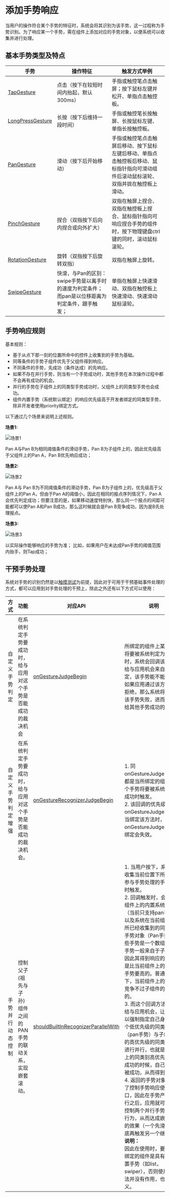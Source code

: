 # 添加手势响应

当用户的操作符合某个手势的特征时，系统会将其识别为该手势，这一过程称为手势识别。为了响应某一个手势，需在组件上添加对应的手势对象，以便系统可以收集并进行处理。

## 基本手势类型及特点

| 手势                                                                                                                                                     | 操作特征                                                                                      | 触发方式举例                                                                                                                     |
| ------------------------------------------------------------------------------------------------------------------------------------------------------------ | ------------------------------------------------------------------------------------------------- | ------------------------------------------------------------------------------------------------------------------------------------ |
| [TapGesture](../reference/apis-arkui/arkui-ts/ts-basic-gestures-tapgesture.md)             | 点击（按下在较短时间内抬起，默认300ms）                                                           | 手指或触控笔点击触屏；按下鼠标左键并松开、单指点击触控板。                                                                           |
| [LongPressGesture](../reference/apis-arkui/arkui-ts/ts-basic-gestures-longpressgesture.md) | 长按（按下后维持一段时间）                                                                        | 手指或触控笔长按触屏、长按鼠标左键、单指长按触控板。                                                                                 |
| [PanGesture](../reference/apis-arkui/arkui-ts/ts-basic-gestures-pangesture.md)             | 滑动（按下后开始移动）                                                                            | 手指或触控笔点击触屏后移动、按下鼠标左键后移动、单指点击触控板后移动、鼠标指针指向可滑动组件后滚动鼠标滚轮、双指并拢在触控板上滑动。 |
| [PinchGesture](../reference/apis-arkui/arkui-ts/ts-basic-gestures-pinchgesture.md)         | 捏合（双指按下后向内捏合或向外扩大）                                                              | 双指在触屏上捏合、双指在触控板上捏合、鼠标指针指向可响应捏合手势的组件时，按下物理键盘ctrl键的同时，滚动鼠标滚轮。                   |
| [RotationGesture](../reference/apis-arkui/arkui-ts/ts-basic-gestures-rotationgesture.md)   | 旋转（双指按下后旋转双指）                                                                        | 双指在触屏上旋转。                                                                                                                   |
| [SwipeGesture](../reference/apis-arkui/arkui-ts/ts-basic-gestures-swipegesture.md)         | 快滑，与Pan的区别：swipe手势是以离手时的速度为判定条件；而pan是以位移距离为判定条件，跟手触发； | 单指在触屏上快速滑动、双指在触控板上快速滑动、快速滑动鼠标滚轮。                                                                     |


## 手势响应规则

基本规则：
- 基于从点下那一刻的位置所命中的控件上收集到的手势为基础。
- 同等条件的手势子组件优先于父组件得到响应。
- 不同条件的手势，先成功（条件达成）的先响应。
- 如果不存在并行手势，则当有一个手势成功时，其他手势在本次操作过程中都不会再有成功的机会。
- 并行的手势在子组件上的同类型手势成功时，父组件上的同类型手势也会成功。
- 组件内置手势（系统默认绑定）的响应优先级高于开发者绑定的同类型手势，除非开发者使用priority绑定方式。

以下通过几个场景来说明上述规则。

**场景1:**

![场景1](figures/gesture-senario-01.png)

Pan A与Pan B为相同阈值条件的滑动手势，Pan B为子组件上的，因此优先级高于父组件上的Pan A，Pan B优先响应成功；

**场景2:**

![场景2](figures/gesture-senario-02.png)

Pan A与 Pan B为不同阈值条件的滑动手势，Pan B为子组件上的，优先级高于父组件上的Pan A，但由于Pan A的阈值小，因此在相同的报点序列情况下，Pan A会优先判定成功；但要注意的是，如果移动速度特别快，那么同一个报点的间距可能都可以使Pan A和Pan B成功，那么这时候就会是Pan B竞争成功，因为是B先处理报点。

**场景3:**

![场景3](figures/gesture-senario-03.png)

以实际操作能够响应的手势为准；
比如，如果用户在未达成Pan手势的阈值范围内抬手，则Tap成功；


## 干预手势处理

系统对手势的识别仍然是以[触摸测试](./arkts-interaction-basic-principles.md#触摸测试)为前提，因此对于可用于干预基础事件处理的方式，都可以应用到对手势处理的干预上，除此之外还有以下方式可以使用：

| 方式               | 功能                                                             | 对应API                                                                                                                                        | 说明                                                                                                                                                                                                                                                                                                                                                                                                                                                                                                                                                                                                                                                                                                                                                                                                                                                                                                                                           |
| ------------------ | ---------------------------------------------------------------- | ---------------------------------------------------------------------------------------------------------------------------------------------- | ---------------------------------------------------------------------------------------------------------------------------------------------------------------------------------------------------------------------------------------------------------------------------------------------------------------------------------------------------------------------------------------------------------------------------------------------------------------------------------------------------------------------------------------------------------------------------------------------------------------------------------------------------------------------------------------------------------------------------------------------------------------------------------------------------------------------------------------------------------------------------------------------------------------------------------------------- |
| 自定义手势判定     | 在系统判定手势要成功时，给与应用对这个手势是否能成功的裁决机会   | [onGestureJudgeBegin](../reference/apis-arkui/arkui-ts/ts-gesture-customize-judge.md#ongesturejudgebegin)                                      | 所绑定的组件上某个手势将要被系统判定为成功时，系统会回调该方法，给与应用机会来自主决定，该手势能不能成功，如果应用通过该方法返回拒绝，那么系统将会判定该手势失败，进而可以留给其他手势成功的机会。                                                                                                                                                                                                                                                                                                                                                                                                                                                                                                                                                                                                                                                                                                                                             |
| 自定义手势判定增强 | 在系统判定手势要成功时，给与应用对这个手势是否能成功的裁决机会。 | [onGestureRecognizerJudgeBegin](../reference/apis-arkui/arkui-ts/ts-gesture-blocking-enhancement.md#ongesturerecognizerjudgebegin13)           | 1. 同onGestureJudgeBegin，都是当所绑定的组件上某个手势将要被系统判定为成功时触发。<br/>2. 该回调的优先级高于onGestureJudgeBegin，当绑定该方法时，onGestureJudgeBegin的绑定会失效。                                                                                                                                                                                                                                                                                                                                                                                                                                                                                                                                                                                                                                                                                                                                                             |
| 手势并行动态控制   | 控制父子(祖先与子孙)组件之间的PAN手势的联动关系，实现嵌套滚动。  | [shouldBuiltInRecognizerParallelWith](../reference/apis-arkui/arkui-ts/ts-gesture-blocking-enhancement.md#shouldbuiltinrecognizerparallelwith) | 1. 当用户按下，系统开始收集当前位置下所有需要参与手势处理的手势对象时触发。<br/>2. 回调触发时，会将当前组件上的内置系统手势（当前只支持pan手势），以及系统在当前组件之前所已经收集到的同类型的手势对象（Pan手势），这些手势是一个数组，这些手势一般来自于子组件，因此其得到响应的优先级是比当前组件上的同类型手势要高的。普通情况下，当前组件上的手势是竞争不过子组件的手势的。<br/>3. 而这个回调方法，就是给与应用机会，让应用可以强制指定自己身上的这个低优先级的同类别手势（pan手势）与子组件上的高优先级的同类别手势进行并行，也就是子组件上的同类别高优先级手势成功的时候，自己的也能被成功，从而得到响应。<br/>4. 返回的手势对象中提供了控制手势响应使能的接口，因此在手势产生了并行之后，应用就可以自主控制两个并行手势的响应行为，从而达成嵌套滚动的效果（一个先滑，滑到底再触发另一个继续滑）。<br/>**说明：**<br/>因此在使用时，要注意所绑定的组件是具有系统内置手势（如list，swiper），否则使用该方法并没有作用，也没有意义。 |

